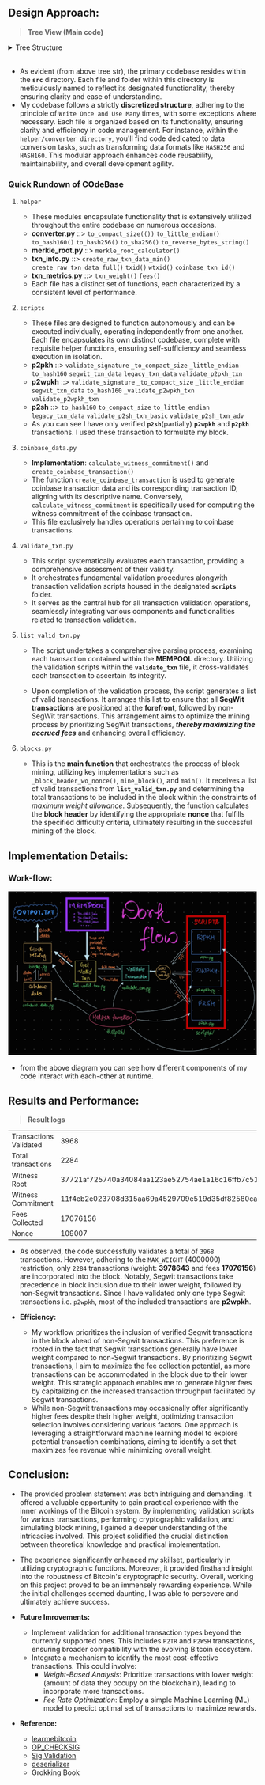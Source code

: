## **Design Approach:**

> **Tree View (Main code)**

<details>
<summary>Tree Structure</summary>

```
src
├── blocks.py
├── coinbase_data.py
├── helper
│   ├── converter.py
│   ├── merkle_root.py
│   ├── pubKey_uncompressor.py
│   ├── __pycache__
│   │   ├── converter.cpython-311.pyc
│   │   ├── merkle_root.cpython-311.pyc
│   │   ├── txn_info.cpython-311.pyc
│   │   └── txn_metrics.cpython-311.pyc
│   ├── txn_info.py
│   └── txn_metrics.py
├── list_valid_txn.py
├── __pycache__
│   ├── coinbase_data.cpython-311.pyc
│   ├── coinbase_txn_my.cpython-311.pyc
│   ├── list_valid_txn.cpython-311.pyc
│   └── validate_txn.cpython-311.pyc
├── scripts
│   ├── p2pkh.py
│   ├── p2sh.py
│   ├── p2wpkh.py
│   └── __pycache__
│       ├── p2pkh.cpython-311.pyc
│       ├── p2sh.cpython-311.pyc
│       └── p2wpkh.cpython-311.pyc
└── validate_txn.py

6 directories, 23 files
```

</details><br>


* As evident (from above tree str), the primary codebase resides within the **`src`** directory. Each file and folder within this directory is meticulously named to reflect its designated functionality, thereby ensuring clarity and ease of understanding.
* My codebase follows a strictly **discretized structure**, adhering to the principle of `Write Once and Use Many` times, with some exceptions where necessary. Each file is organized based on its functionality, ensuring clarity and efficiency in code management. For instance, within the `helper/converter directory`, you'll find code dedicated to data conversion tasks, such as transforming data formats like `HASH256` and `HASH160`. This modular approach enhances code reusability, maintainability, and overall development agility.

### Quick Rundown of COdeBase

1. `helper`
   - These modules encapsulate functionality that is extensively utilized throughout the entire codebase on numerous occasions.
   - **converter.py** ::> `to_compact_size(())` `to_little_endian()` `to_hash160()` `to_hash256()` `to_sha256()` `to_reverse_bytes_string()`
   - **merkle_root.py** ::> `merkle_root_calculator()`
   - **txn_info.py** ::> `create_raw_txn_data_min()` `create_raw_txn_data_full()` `txid()` `wtxid()` `coinbase_txn_id()`
   - **txn_metrics.py** ::> `txn_weight()` `fees()`
   - Each file has a distinct set of functions, each characterized by a consistent level of performance.

2. `scripts`
   - These files are designed to function autonomously and can be executed individually, operating independently from one another. Each file encapsulates its own distinct codebase, complete with requisite helper functions, ensuring self-sufficiency and seamless execution in isolation.
   - **p2pkh** ::> `validate_signature` `_to_compact_size` `_little_endian` `to_hash160` `segwit_txn_data` `legacy_txn_data` `validate_p2pkh_txn`
   - **p2wpkh** ::> `validate_signature` `_to_compact_size` `_little_endian ` `segwit_txn_data` `to_hash160` `_validate_p2wpkh_txn` `validate_p2wpkh_txn`
   - **p2sh** ::> `to_hash160` `to_compact_size` `to_little_endian` `legacy_txn_data` `validate_p2sh_txn_basic` `validate_p2sh_txn_adv`
   - As you can see I have only verified **`p2sh`**(partially) **`p2wpkh`** and **`p2pkh`**  transactions. I used these transaction to formulate my block.

3. `coinbase_data.py`
   - **Implementation**: `calculate_witness_commitment()` and `create_coinbase_transaction()`
   - The function `create_coinbase_transaction` is used to generate coinbase transaction data and its corresponding transaction ID, aligning with its descriptive name. Conversely, `calculate_witness_commitment` is specifically used for computing the witness commitment of the coinbase transaction. 
   - This file exclusively handles operations pertaining to coinbase transactions.

4. `validate_txn.py`
   - This script systematically evaluates each transaction, providing a comprehensive assessment of their validity.
   - It orchestrates fundamental validation procedures alongwith transaction validation scripts housed in the designated **`scripts`** folder.
   - It serves as the central hub for all transaction validation operations, seamlessly integrating various components and functionalities related to transaction validation.

5. `list_valid_txn.py`
   - The script undertakes a comprehensive parsing process, examining each transaction contained within the **MEMPOOL** directory. Utilizing the validation scripts within the **`validate_txn`** file, it cross-validates each transaction to ascertain its integrity.

   - Upon completion of the validation process, the script generates a list of valid transactions. It arranges this list to ensure that all **SegWit transactions** are positioned at the **forefront**, followed by non-SegWit transactions. This arrangement aims to optimize the mining process by prioritizing SegWit transactions, ***thereby maximizing the accrued fees*** and enhancing overall efficiency.

6. `blocks.py`
   - This is the **main function** that orchestrates the process of block mining, utilizing key implementations such as `_block_header_wo_nonce()`, `mine_block()`, and `main()`. It receives a list of valid transactions from **`list_valid_txn.py`** and determining the total transactions to be included in the block within the constraints of *maximum weight allowance*. Subsequently, the function calculates the **block header** by identifying the appropriate **nonce** that fulfills the specified difficulty criteria, ultimately resulting in the successful mining of the block.

## **Implementation Details:**

### Work-flow:
![Work-flow diagram](<image/workflow.jpg>)
- from the above diagram you can see how different components of my code interact with each-other at runtime.

## **Results and Performance:**

> **Result logs**

|                        |                                                                  |
| ---------------------- | ---------------------------------------------------------------- |
| Transactions Validated | 3968                                                             |
| Total transactions     | 2284                                                             |
| Witness Root           | 37721af725740a34084aa123ae52754ae1a16c16ffb7c510b61257d2089f35da |
| Witness Commitment     | 11f4eb2e023708d315aa69a4529709e519d35df82580ca05550031e44fd2d594 |
| Fees Collected         | 17076156                                                         |
| Nonce                  | 109007                                                           |

  - As observed, the code successfully validates a total of `3968` transactions. However, adhering to the `MAX_WEIGHT` (4000000) restriction, only `2284` transactions (weight: **3978643** and fees **17076156**) are incorporated into the block. Notably, Segwit transactions take precedence in block inclusion due to their lower weight, followed by non-Segwit transactions. Since I have validated only one type Segwit transactions i.e. `p2wpkh`, most of the included transactions are **p2wpkh**.

  - **Efficiency:**
      * My workflow prioritizes the inclusion of verified Segwit transactions in the block ahead of non-Segwit transactions. This preference is rooted in the fact that Segwit transactions generally have lower weight compared to non-Segwit transactions. By prioritizing Segwit transactions, I aim to maximize the fee collection potential, as more transactions can be accommodated in the block due to their lower weight. This strategic approach enables me to generate higher fees by capitalizing on the increased transaction throughput facilitated by Segwit transactions.
      * While non-Segwit transactions may occasionally offer significantly higher fees despite their higher weight, optimizing transaction selection involves considering various factors. One approach is leveraging a straightforward machine learning model to explore potential transaction combinations, aiming to identify a set that maximizes fee revenue while minimizing overall weight.

## **Conclusion:**

- The provided problem statement was both intriguing and demanding. It offered a valuable opportunity to gain practical experience with the inner workings of the Bitcoin system. By implementing validation scripts for various transactions, performing cryptographic validation, and simulating block mining, I gained a deeper understanding of the intricacies involved. This project solidified the crucial distinction between theoretical knowledge and practical implementation.

- The experience significantly enhanced my skillset, particularly in utilizing cryptographic functions. Moreover, it provided firsthand insight into the robustness of Bitcoin's cryptographic security. Overall, working on this project proved to be an immensely rewarding experience. While the initial challenges seemed daunting, I was able to persevere and ultimately achieve success.

- **Future Imrovements:**
  - Implement validation for additional transaction types beyond the currently supported ones. This includes `P2TR` and `P2WSH` transactions, ensuring broader compatibility with the evolving Bitcoin ecosystem.
  - Integrate a mechanism to identify the most cost-effective transactions. This could involve:
      * *Weight-Based Analysis*: Prioritize transactions with lower weight (amount of data they occupy on the blockchain), leading to incorporate more transactions.
      * *Fee Rate Optimization*: Employ a simple Machine Learning (ML) model to predict optimal set of transactions to maximize rewards.
- **Reference:**
  - [learmebitcoin](https://learnmeabitcoin.com/)
  - [OP_CHECKSIG](https://en.bitcoin.it/wiki/OP_CHECKSIG)
  - [Sig Validation](https://bitcoin.stackexchange.com/questions/32305/how-does-the-ecdsa-verification-algorithm-work-during-transaction)
  - [deserializer](https://rsbondi.github.io/btc-adventure/)
  - Grokking Book